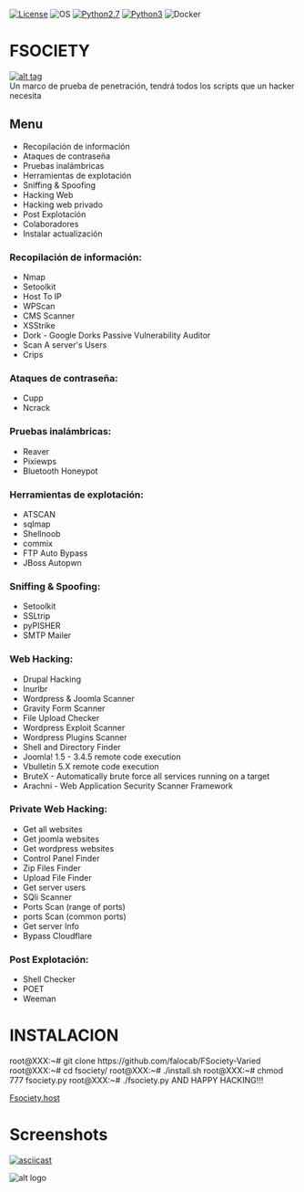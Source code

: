[![License](https://img.shields.io/badge/License-MIT-blue.svg?style=flat-square)](https://github.com/Manisso/fsociety/blob/master/LICENSE) ![OS](https://img.shields.io/badge/Tested%20On-Linux%20|%20OSX%20|%20Windows%20|%20Android-yellowgreen.svg?style=flat-square) [![Python2.7](https://img.shields.io/badge/Python-2.7-green.svg?style=flat-square)](https://www.python.org/downloads/release/python-2714/) [![Python3](https://img.shields.io/badge/Python-3-green.svg?style=flat-square)](https://github.com/Manisso/fsociety/tree/python3) ![Docker](https://img.shields.io/docker/automated/jrottenberg/ffmpeg.svg?style=flat-square)

# FSOCIETY
[![alt tag](http://nikolaskama.me/content/images/2016/07/mr-robot-1.gif)](https://wikipedia.org/wiki/Mr._Robot)<br/>
Un marco de prueba de penetración, tendrá todos los scripts que un hacker necesita
## Menu
- Recopilación de información
- Ataques de contraseña
- Pruebas inalámbricas
- Herramientas de explotación
- Sniffing & Spoofing
- Hacking Web
- Hacking web privado
- Post Explotación
- Colaboradores
- Instalar actualización

### Recopilación de información:

- Nmap
- Setoolkit
- Host To IP
- WPScan
- CMS Scanner
- XSStrike
- Dork - Google Dorks Passive Vulnerability Auditor
- Scan A server's Users
- Crips

### Ataques de contraseña:
- Cupp
- Ncrack

### Pruebas inalámbricas:
- Reaver
- Pixiewps
- Bluetooth Honeypot

### Herramientas de explotación:
- ATSCAN
- sqlmap
- Shellnoob
- commix
- FTP Auto Bypass
- JBoss Autopwn

### Sniffing & Spoofing:

- Setoolkit
- SSLtrip
- pyPISHER
- SMTP Mailer

### Web Hacking:

- Drupal Hacking
- Inurlbr
- Wordpress & Joomla Scanner
- Gravity Form Scanner
- File Upload Checker
- Wordpress Exploit Scanner
- Wordpress Plugins Scanner
- Shell and Directory Finder
- Joomla! 1.5 - 3.4.5 remote code execution
- Vbulletin 5.X remote code execution
- BruteX - Automatically brute force all services running on a target
- Arachni - Web Application Security Scanner Framework

### Private Web Hacking:
- Get all websites
- Get joomla websites
- Get wordpress websites
- Control Panel Finder
- Zip Files Finder
- Upload File Finder
- Get server users
- SQli Scanner
- Ports Scan (range of ports)
- ports Scan (common ports)
- Get server Info
- Bypass Cloudflare

### Post Explotación:
- Shell Checker
- POET
- Weeman

# INSTALACION
<p>
root@XXX:~# git clone https://github.com/falocab/FSociety-Varied
root@XXX:~# cd fsociety/
root@XXX:~# ./install.sh
root@XXX:~# chmod 777 fsociety.py
root@XXX:~# ./fsociety.py
AND HAPPY HACKING!!!
<p/>

[Fsociety.host](https://fsociety.host/)

# Screenshots

[![asciicast](https://asciinema.org/a/URj2nvpbYpeJyJe43KlASZ7fz.png)](https://asciinema.org/a/URj2nvpbYpeJyJe43KlASZ7fz)

![alt logo](https://media.giphy.com/media/xT0xeFxyHAKirrLa24/giphy.gif)


